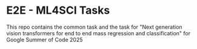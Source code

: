 # E2E - ML4SCI Tasks

This repo contains the common task and the task for "Next generation vision transformers for end to end mass regression and classification" for Google Summer of Code 2025